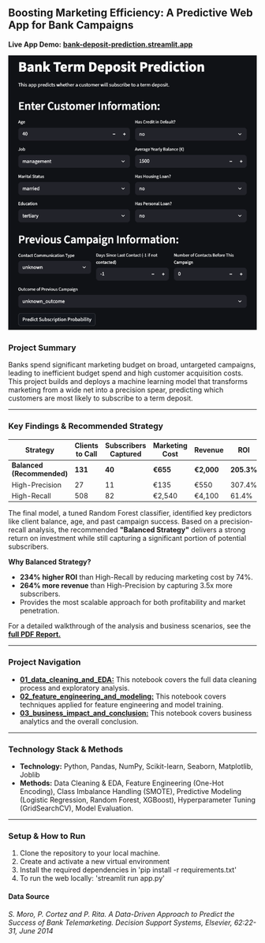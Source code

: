 ## **Boosting Marketing Efficiency: A Predictive Web App for Bank Campaigns**

**Live App Demo:** [**bank-deposit-prediction.streamlit.app**](https://thisishan-bank-deposit-prediction.streamlit.app/)


![Bank Deposit Prediction App Screenshot](./app_screenshot.png)

### **Project Summary**
Banks spend significant marketing budget on broad, untargeted campaigns, leading to inefficient budget spend and high customer acquisition costs. This project builds and deploys a machine learning model that transforms marketing from a wide net into a precision spear, predicting which customers are most likely to subscribe to a term deposit.

---

### **Key Findings & Recommended Strategy**
| Strategy | Clients to Call | Subscribers Captured | Marketing Cost | Revenue | ROI |
|----------|----------------|---------------------|----------------|---------|-----|
| **Balanced (Recommended)** | **131** | **40** | **€655** | **€2,000** | **205.3%** |
| High-Precision | 27 | 11 | €135 | €550 | 307.4% |
| High-Recall | 508 | 82 | €2,540 | €4,100 | 61.4% |

The final model, a tuned Random Forest classifier, identified key predictors like client balance, age, and past campaign success. Based on a precision-recall analysis, the recommended **"Balanced Strategy"** delivers a strong return on investment while still capturing a significant portion of potential subscribers.

**Why Balanced Strategy?**
- **234% higher ROI** than High-Recall by reducing marketing cost by 74%.
- **264% more revenue** than High-Precision by capturing 3.5x more subscribers.
- Provides the most scalable approach for both profitability and market penetration.

For a detailed walkthrough of the analysis and business scenarios, see the [**full PDF Report.**](./Boosting%20Marketing%20Efficiency.pdf)

---

### **Project Navigation**
- [**01_data_cleaning_and_EDA:**](./notebooks/01_data_cleaning_and_EDA.ipynb) This notebook covers the full data cleaning process and exploratory analysis. 
- [**02_feature_engineering_and_modeling:**](./notebooks/02_feature_engineering_and_modeling.ipynb) This notebook covers techniques applied for feature engineering and model training.
- [**03_business_impact_and_conclusion:**](./notebooks/03_business_impact_and_conclusion.ipynb) This notebook covers business analytics and the overall conclusion.

---

### **Technology Stack & Methods**
- **Technology:** Python, Pandas, NumPy, Scikit-learn, Seaborn, Matplotlib, Joblib
- **Methods:** Data Cleaning & EDA, Feature Engineering (One-Hot Encoding), Class Imbalance Handling (SMOTE), Predictive Modeling (Logistic Regression, Random Forest, XGBoost), Hyperparameter Tuning (GridSearchCV), Model Evaluation.

---

### **Setup & How to Run**
1. Clone the repository to your local machine.
2. Create and activate a new virtual environment
3. Install the required dependencies in 'pip install -r requirements.txt'
4. To run the web locally: 'streamlit run app.py'

#### Data Source
*S. Moro, P. Cortez and P. Rita. A Data-Driven Approach to Predict the Success of Bank Telemarketing. Decision Support Systems, Elsevier, 62:22-31, June 2014*